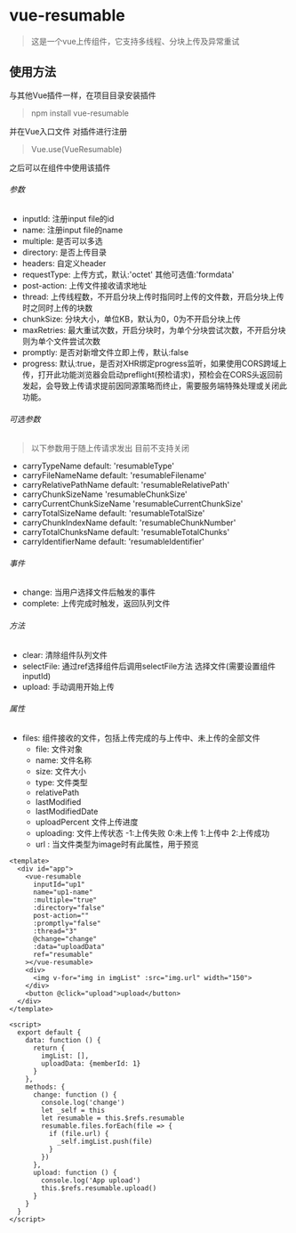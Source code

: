 # vue-resumable

> 这是一个vue上传组件，它支持多线程、分块上传及异常重试

## 使用方法

与其他Vue插件一样，在项目目录安装插件

> npm install vue-resumable

并在Vue入口文件 对插件进行注册 

> Vue.use(VueResumable)

之后可以在组件中使用该插件

###### 参数

- inputId: 注册input file的id
- name: 注册input file的name
- multiple: 是否可以多选
- directory: 是否上传目录
- headers: 自定义header
- requestType: 上传方式，默认:'octet' 其他可选值:'formdata'
- post-action: 上传文件接收请求地址
- thread: 上传线程数，不开启分块上传时指同时上传的文件数，开启分块上传时之同时上传的块数
- chunkSize: 分块大小，单位KB，默认为0，0为不开启分块上传
- maxRetries: 最大重试次数，开启分块时，为单个分块尝试次数，不开启分块则为单个文件尝试次数
- promptly: 是否对新增文件立即上传，默认:false
- progress: 默认:true，是否对XHR绑定progress监听，如果使用CORS跨域上传，打开此功能浏览器会启动preflight(预检请求)，预检会在CORS头返回前发起，会导致上传请求提前因同源策略而终止，需要服务端特殊处理或关闭此功能。

###### 可选参数

> 以下参数用于随上传请求发出 目前不支持关闭

- carryTypeName default: 'resumableType'
- carryFileNameName default: 'resumableFilename'
- carryRelativePathName default: 'resumableRelativePath'
- carryChunkSizeName  'resumableChunkSize'
- carryCurrentChunkSizeName 'resumableCurrentChunkSize'
- carryTotalSizeName  default: 'resumableTotalSize'
- carryChunkIndexName default: 'resumableChunkNumber'
- carryTotalChunksName  default: 'resumableTotalChunks'
- carryIdentifierName default: 'resumableIdentifier'

###### 事件

- change: 当用户选择文件后触发的事件
- complete: 上传完成时触发，返回队列文件

###### 方法

- clear: 清除组件队列文件
- selectFile: 通过ref选择组件后调用selectFile方法 选择文件(需要设置组件inputId)
- upload: 手动调用开始上传

###### 属性

- files: 组件接收的文件，包括上传完成的与上传中、未上传的全部文件
  - file: 文件对象
  - name: 文件名称
  - size: 文件大小
  - type: 文件类型
  - relativePath
  - lastModified
  - lastModifiedDate
  - uploadPercent 文件上传进度
  - uploading:  文件上传状态 -1:上传失败 0:未上传 1:上传中 2:上传成功
  - url : 当文件类型为image时有此属性，用于预览

```
<template>
  <div id="app">
    <vue-resumable
      inputId="up1"
      name="up1-name"
      :multiple="true"
      :directory="false"
      post-action=""
      :promptly="false"
      :thread="3"
      @change="change"
      :data="uploadData"
      ref="resumable"
    ></vue-resumable>
    <div>
      <img v-for="img in imgList" :src="img.url" width="150">
    </div>
    <button @click="upload">upload</button>
  </div>
</template>

<script>
  export default {
    data: function () {
      return {
        imgList: [],
        uploadData: {memberId: 1}
      }
    },
    methods: {
      change: function () {
        console.log('change')
        let _self = this
        let resumable = this.$refs.resumable
        resumable.files.forEach(file => {
          if (file.url) {
            _self.imgList.push(file)
          }
        })
      },
      upload: function () {
        console.log('App upload')
        this.$refs.resumable.upload()
      }
    }
  }
</script>

```
